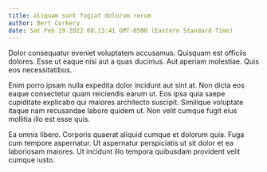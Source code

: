 ```yaml
---
title: aliquam sunt fugiat dolorum rerum
author: Bert Corkery
date: Sat Feb 19 2022 08:13:41 GMT-0500 (Eastern Standard Time)
---
```

Dolor consequatur eveniet voluptatem accusamus. Quisquam est officiis dolores. Esse ut eaque nisi aut a quas ducimus. Aut aperiam molestiae. Quis eos necessitatibus.

 Enim porro ipsam nulla expedita dolor incidunt aut sint at. Non dicta eos eaque consectetur quam reiciendis earum ut. Eos ipsa quia saepe cupiditate explicabo qui maiores architecto suscipit. Similique voluptate itaque nam recusandae labore quidem ut. Non velit cumque fugit eius mollitia illo est esse quis.

 Ea omnis libero. Corporis quaerat aliquid cumque et dolorum quia. Fuga cum tempore aspernatur. Ut aspernatur perspiciatis ut sit dolor et ea laboriosam maiores. Ut incidunt illo tempora quibusdam provident velit cumque iusto.